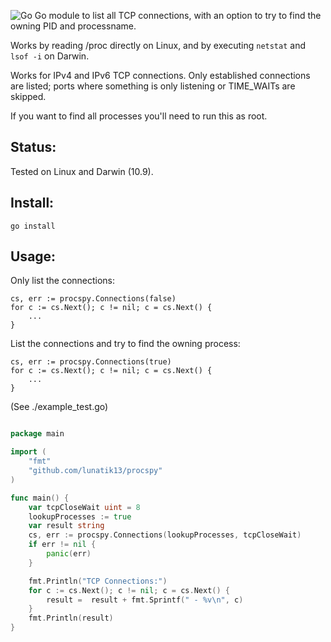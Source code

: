![Go](https://github.com/lunatik13/procspy/workflows/Go/badge.svg?branch=master)
Go module to list all TCP connections, with an option to try to find the owning PID and processname.

Works by reading /proc directly on Linux, and by executing `netstat` and `lsof -i` on Darwin.

Works for IPv4 and IPv6 TCP connections. Only established connections are listed; ports where something is only listening or TIME_WAITs are skipped.

If you want to find all processes you'll need to run this as root.

Status:
-------

Tested on Linux and Darwin (10.9).

Install:
--------

`go install`

Usage:
------

Only list the connections:

```
cs, err := procspy.Connections(false)
for c := cs.Next(); c != nil; c = cs.Next() {
    ...
}
```

List the connections and try to find the owning process:

```
cs, err := procspy.Connections(true)
for c := cs.Next(); c != nil; c = cs.Next() {
    ...
}
```

(See ./example\_test.go)

``` go

package main

import (
	"fmt"
	"github.com/lunatik13/procspy"
)

func main() {
	var tcpCloseWait uint = 8
	lookupProcesses := true
	var result string
	cs, err := procspy.Connections(lookupProcesses, tcpCloseWait)
	if err != nil {
		panic(err)
	}

	fmt.Println("TCP Connections:")
	for c := cs.Next(); c != nil; c = cs.Next() {
	    result =  result + fmt.Sprintf(" - %v\n", c)
	}
	fmt.Println(result)
}
```
